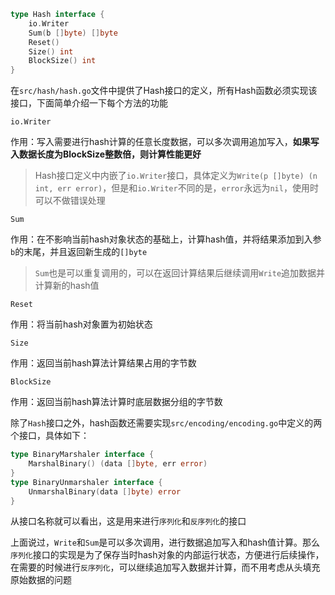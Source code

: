 ```go
type Hash interface {
	io.Writer
	Sum(b []byte) []byte
	Reset()
	Size() int
	BlockSize() int
}
```

在`src/hash/hash.go`文件中提供了Hash接口的定义，所有Hash函数必须实现该接口，下面简单介绍一下每个方法的功能

`io.Writer`

作用：写入需要进行hash计算的任意长度数据，可以多次调用追加写入，**如果写入数据长度为BlockSize整数倍，则计算性能更好**

> Hash接口定义中内嵌了`io.Writer`接口，具体定义为`Write(p []byte) (n int, err error)`，但是和`io.Writer`不同的是，`error`永远为`nil`，使用时可以不做错误处理

`Sum`

作用：在不影响当前hash对象状态的基础上，计算hash值，并将结果添加到入参`b`的末尾，并且返回新生成的`[]byte`

> `Sum`也是可以重复调用的，可以在返回计算结果后继续调用`Write`追加数据并计算新的hash值

`Reset`

作用：将当前hash对象置为初始状态

`Size`

作用：返回当前hash算法计算结果占用的字节数

`BlockSize`

作用：返回当前hash算法计算时底层数据分组的字节数



除了`Hash`接口之外，hash函数还需要实现`src/encoding/encoding.go`中定义的两个接口，具体如下：

```go
type BinaryMarshaler interface {
	MarshalBinary() (data []byte, err error)
}
type BinaryUnmarshaler interface {
	UnmarshalBinary(data []byte) error
}
```

从接口名称就可以看出，这是用来进行`序列化`和`反序列化`的接口

上面说过，`Write`和`Sum`是可以多次调用，进行数据追加写入和hash值计算。那么`序列化`接口的实现是为了保存当时hash对象的内部运行状态，方便进行后续操作，在需要的时候进行`反序列化`，可以继续追加写入数据并计算，而不用考虑从头填充原始数据的问题

